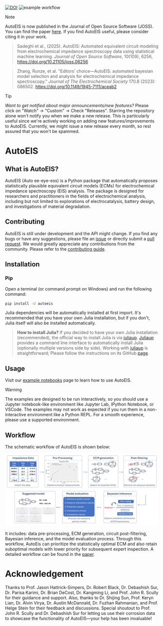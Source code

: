 [![DOI](https://joss.theoj.org/papers/10.21105/joss.06256/status.svg)](https://doi.org/10.21105/joss.06256)
![example workflow](https://github.com/AUTODIAL/AutoEIS/actions/workflows/nightly.yml/badge.svg)

> [!NOTE]
> AutoEIS is now published in the Journal of Open Source Software (JOSS). You can find the paper [here](https://doi.org/10.21105/joss.06256). If you find AutoEIS useful, please consider citing it in your work.
>
> > Sadeghi et al., (2025). AutoEIS: Automated equivalent circuit modeling from electrochemical impedance spectroscopy data using statistical machine learning. _Journal of Open Source Software_, 10(109), 6256, https://doi.org/10.21105/joss.06256
>
> > Zhang, Runze, et al. "Editors’ choice—AutoEIS: automated bayesian model selection and analysis for electrochemical impedance spectroscopy." _Journal of The Electrochemical Society_ 170.8 (2023): 086502. https://doi.org/10.1149/1945-7111/aceab2

> [!TIP]
> _Want to get notified about major announcements/new features?_ Please click on "Watch" -> "Custom" -> Check "Releases". Starring the repository alone won't notify you when we make a new release. This is particularly useful since we're actively working on adding new features/improvements to AutoEIS. Currently, we might issue a new release every month, so rest assured that you won't be spammed.

# AutoEIS

## What is AutoEIS?

AutoEIS (Auto ee-eye-ess) is a Python package that automatically proposes statistically plausible equivalent circuit models (ECMs) for electrochemical impedance spectroscopy (EIS) analysis. The package is designed for researchers and practitioners in the fields of electrochemical analysis, including but not limited to explorations of electrocatalysis, battery design, and investigations of material degradation.

## Contributing

AutoEIS is still under development and the API might change. If you find any bugs or have any suggestions, please file an [issue](https://github.com/AUTODIAL/AutoEIS/issues) or directly submit a [pull request](https://github.com/AUTODIAL/AutoEIS/pulls). We would greatly appreciate any contributions from the community. Please refer to the [contributing guide](https://github.com/AUTODIAL/AutoEIS/doc/contributing.md).

## Installation

### Pip

Open a terminal (or command prompt on Windows) and run the following command:

```bash
pip install -U autoeis
```

Julia dependencies will be automatically installed at first import. It's recommended that you have your own Julia installation, but if you don't, Julia itself will also be installed automatically.

> **How to install Julia?** If you decided to have your own Julia installation (recommended), the official way to install Julia is via [juliaup](https://github.com/JuliaLang/juliaup). [Juliaup](https://github.com/JuliaLang/juliaup) provides a command line interface to automatically install Julia (optionally multiple versions side by side). Working with [juliaup](https://github.com/JuliaLang/juliaup) is straightforward; Please follow the instructions on its GitHub [page](https://github.com/JuliaLang/juliaup).

## Usage

Visit our [example notebooks](https://autodial.github.io/AutoEIS/examples.html) page to learn how to use AutoEIS.

> [!WARNING]
> The examples are designed to be run interactively, so you should use a Jupyter notebook-like environment like Jupyter Lab, IPython Notebook, or VSCode. The examples may not work as expected if you run them in a non-interactive environment like a Python REPL. For a smooth experience, please use a supported environment.

## Workflow

The schematic workflow of AutoEIS is shown below:

![AutoEIS workflow](https://raw.githubusercontent.com/AUTODIAL/AutoEIS/develop/assets/workflow.png)

It includes: data pre-processing, ECM generation, circuit post-filtering, Bayesian inference, and the model evaluation process. Through this workflow, AutoEis can prioritize the statistically optimal ECM and also retain suboptimal models with lower priority for subsequent expert inspection. A detailed workflow can be found in the [paper](https://iopscience.iop.org/article/10.1149/1945-7111/aceab2/meta).

# Acknowledgement

Thanks to Prof. Jason Hattrick-Simpers, Dr. Robert Black, Dr. Debashish Sur, Dr. Parisa Karimi, Dr. Brian DeCost, Dr. Kangming Li, and Prof. John R. Scully for their guidance and support. Also, thanks to Dr. Shijing Sun, Prof. Keryn Lian, Dr. Alvin Virya, Dr. Austin McDannald, Dr. Fuzhan Rahmanian, and Prof. Helge Stein for their feedback and discussions. Special shoutout to Prof. John R. Scully and Dr. Debashish Sur for letting us use their corrosion data to showcase the functionality of AutoEIS—your help has been invaluable!
